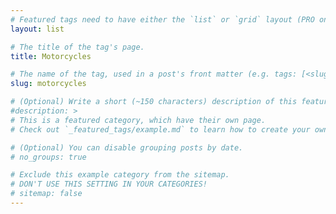 ```yaml
---
# Featured tags need to have either the `list` or `grid` layout (PRO only).
layout: list

# The title of the tag's page.
title: Motorcycles

# The name of the tag, used in a post's front matter (e.g. tags: [<slug>]).
slug: motorcycles

# (Optional) Write a short (~150 characters) description of this featured tag.
#description: >
# This is a featured category, which have their own page.
# Check out `_featured_tags/example.md` to learn how to create your own.

# (Optional) You can disable grouping posts by date.
# no_groups: true

# Exclude this example category from the sitemap.
# DON'T USE THIS SETTING IN YOUR CATEGORIES!
# sitemap: false
---
```

